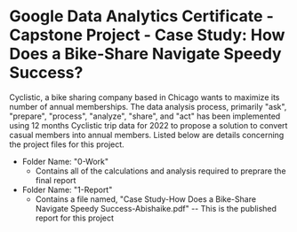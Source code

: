 # Google Data Analytics Certificate - Capstone Project - Case Study: How Does a Bike-Share Navigate Speedy Success?

<p>
  Cyclistic, a bike sharing company based in Chicago wants to maximize its number of annual memberships. The data analysis process, primarily "ask", "prepare", "process", "analyze", "share", and "act" has been implemented using 12 months Cyclistic trip data for 2022 
  to propose a solution to convert casual members into annual members. Listed below are details concerning the project files for this project.
</p>
<ul>
  <li>Folder Name: "0-Work"
      <ul>
      <li>Contains all of the calculations and analysis required to preprare the final report</li>
    </ul>
  </li>
  <li>Folder Name: "1-Report"
      <ul>
      <li> Contains a file named, "Case Study-How Does a Bike-Share Navigate Speedy Success-Abishaike.pdf" -- This is the published report for this project</li>
    </ul>
  </li>
</ul>


